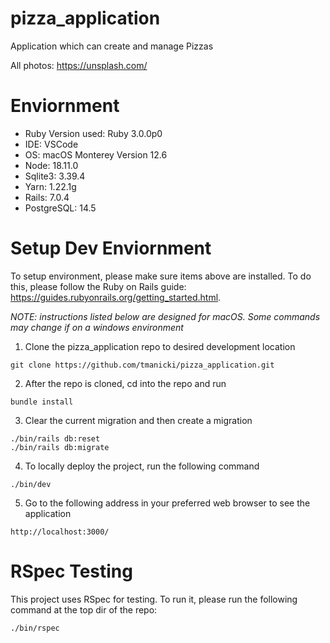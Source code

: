 # pizza_application
Application which can create and manage Pizzas

All photos: https://unsplash.com/

# Enviornment 
- Ruby Version used: Ruby 3.0.0p0
- IDE: VSCode
- OS: macOS Monterey Version 12.6
- Node: 18.11.0
- Sqlite3: 3.39.4
- Yarn: 1.22.1g
- Rails: 7.0.4
- PostgreSQL: 14.5

# Setup Dev Enviornment
To setup environment, please make sure items above are installed. To do this, please follow 
the Ruby on Rails guide: https://guides.rubyonrails.org/getting_started.html.  

*NOTE: instructions listed below are designed for macOS. Some commands may change if on a windows environment*

1.  Clone the pizza_application repo to desired development location
```
git clone https://github.com/tmanicki/pizza_application.git 
```  
 
2. After the repo is cloned, cd into the repo and run  
```
bundle install 
```

3. Clear the current migration and then create a migration
```
./bin/rails db:reset
./bin/rails db:migrate
```
 4. To locally deploy the project, run the following command
 ```
 ./bin/dev
 ```
 5. Go to the following address in your preferred web browser to see the application
 ```
 http://localhost:3000/
 ```
 
 # RSpec Testing
 This project uses RSpec for testing. To run it, please run the following command at the top dir of the repo:
 ```
 ./bin/rspec
 ```
